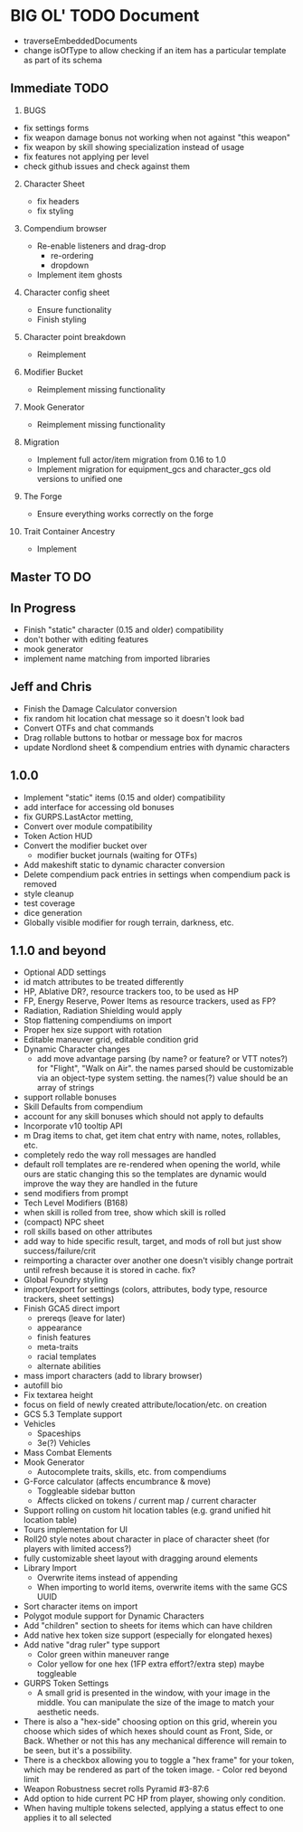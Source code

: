 # BIG OL' TODO Document

- traverseEmbeddedDocuments
- change isOfType to allow checking if an item has a particular template as part of its schema

## Immediate TODO

1. BUGS

- fix settings forms
- fix weapon damage bonus not working when not against "this weapon"
- fix weapon by skill showing specialization instead of usage
- fix features not applying per level
- check github issues and check against them

2. Character Sheet

    - fix headers
    - fix styling

3. Compendium browser

    - Re-enable listeners and drag-drop
        - re-ordering
        - dropdown
    - Implement item ghosts

4. Character config sheet

    - Ensure functionality
    - Finish styling

5. Character point breakdown

    - Reimplement

6. Modifier Bucket

    - Reimplement missing functionality

7. Mook Generator

    - Reimplement missing functionality

8. Migration

    - Implement full actor/item migration from 0.16 to 1.0
    - Implement migration for equipment_gcs and character_gcs
      old versions to unified one

9. The Forge

    - Ensure everything works correctly on the forge

10. Trait Container Ancestry

    - Implement

## Master TO DO

## In Progress

- Finish "static" character (0.15 and older) compatibility
- don't bother with editing features
- mook generator
- implement name matching from imported libraries

## Jeff and Chris

- Finish the Damage Calculator conversion
- fix random hit location chat message so it doesn't look bad
- Convert OTFs and chat commands
- Drag rollable buttons to hotbar or message box for macros
- update Nordlond sheet & compendium entries with dynamic characters

## 1.0.0

- Implement "static" items (0.15 and older) compatibility
- add interface for accessing old bonuses
- fix GURPS.LastActor metting,
- Convert over module compatibility
- Token Action HUD
- Convert the modifier bucket over
  - modifier bucket journals (waiting for OTFs)
- Add makeshift static to dynamic character conversion
- Delete compendium pack entries in settings when compendium pack is removed
- style cleanup
- test coverage
- dice generation
- Globally visible modifier for rough terrain, darkness, etc.

## 1.1.0 and beyond

- Optional ADD settings
- id match attributes to be treated differently
- HP, Ablative DR?, resource trackers too, to be used as HP
- FP, Energy Reserve, Power Items as resource trackers, used as FP?
- Radiation, Radiation Shielding would apply
- Stop flattening compendiums on import
- Proper hex size support with rotation
- Editable maneuver grid, editable condition grid
- Dynamic Character changes
  - add move advantage parsing (by name? or feature? or VTT notes?) for
        "Flight", "Walk on Air".
        the names parsed should be customizable via an object-type system setting.
        the names(?) value should be an array of strings
- support rollable bonuses
- Skill Defaults from compendium
- account for any skill bonuses which should not apply to defaults
- Incorporate v10 tooltip API
- m Drag items to chat, get item chat entry with name, notes, rollables, etc.
- completely redo the way roll messages are handled
- default roll templates are re-rendered when opening the world, while ours are static
    changing this so the templates are dynamic would
    improve the way they are handled in the future
- send modifiers from prompt
- Tech Level Modifiers (B168)
- when skill is rolled from tree, show which skill is rolled
- (compact) NPC sheet
- roll skills based on other attributes
- add way to hide specific result, target, and mods of roll but just show success/failure/crit
- reimporting a character over another one doesn't visibly change
    portrait until refresh because it is stored in cache. fix?
- Global Foundry styling
- import/export for settings (colors, attributes,
    body type, resource trackers, sheet settings)
- Finish GCA5 direct import
  - prereqs (leave for later)
  - appearance
  - finish features
  - meta-traits
  - racial templates
  - alternate abilities
- mass import characters (add to library browser)
- autofill bio
- Fix textarea height
- focus on field of newly created attribute/location/etc. on creation
- GCS 5.3 Template support
- Vehicles
  - Spaceships
  - 3e(?) Vehicles
- Mass Combat Elements
- Mook Generator
  - Autocomplete traits, skills, etc. from compendiums
- G-Force calculator (affects encumbrance & move)
  - Toggleable sidebar button
  - Affects clicked on tokens / current map / current character
- Support rolling on custom hit location
    tables (e.g. grand unified hit location table)
- Tours implementation for UI
- Roll20 style notes about character in place of
    character sheet (for players with limited access?)
- fully customizable sheet layout with dragging around elements
- Library Import
  - Overwrite items instead of appending
  - When importing to world items, overwrite items with the same GCS UUID
- Sort character items on import
- Polygot module support for Dynamic Characters
- Add "children" section to sheets for items which can have children
- Add native hex token size support (especially for elongated hexes)
- Add native "drag ruler" type support
  - Color green within maneuver range
  - Color yellow for one hex (1FP extra effort?/extra step) maybe toggleable
- GURPS Token Settings
  - A small grid is presented in the window, with your image
        in the middle. You can manipulate the size of the
        image to match your aesthetic needs.
- There is also a "hex-side" choosing option on this grid,
    wherein you choose which sides of which hexes should count as Front,
    Side, or Back. Whether or not this has any mechanical
    difference will remain to be seen, but it's a possibility.
- There is a checkbox allowing you to toggle a "hex frame" for your token,
    which may be rendered as part of the token image. - Color red beyond limit
- Weapon Robustness secret rolls Pyramid #3-87:6
- Add option to hide current PC HP from player, showing only condition.
- When having multiple tokens selected,
    applying a status effect to one applies it to all selected
